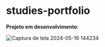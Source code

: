 # studies-portfolio
 
**Projeto em desenvolvimento**:



![Captura de tela 2024-05-16 144234](https://github.com/leticiamleonel/studies-portfolio/assets/80080400/fbff0301-e341-4c76-8a8d-b142cbd0f3c8)
